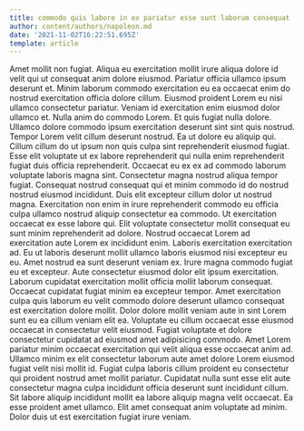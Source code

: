 ```yaml
---
title: commodo quis labore in ex pariatur esse sunt laborum consequat
author: content/authors/napoleon.md
date: '2021-11-02T16:22:51.695Z'
template: article
---
```


Amet mollit non fugiat. Aliqua eu exercitation mollit irure aliqua dolore id velit qui ut consequat anim dolore eiusmod. Pariatur officia ullamco ipsum deserunt et. Minim laborum commodo exercitation eu ea occaecat enim do nostrud exercitation officia dolore cillum.
Eiusmod proident Lorem eu nisi ullamco consectetur pariatur. Veniam id exercitation enim eiusmod dolor ullamco et. Nulla anim do commodo Lorem. Et quis fugiat nulla dolore. Ullamco dolore commodo ipsum exercitation deserunt sint sint quis nostrud. Tempor Lorem velit cillum deserunt nostrud. Ea ut dolore eu aliquip qui. Cillum cillum do ut ipsum non quis culpa sint reprehenderit eiusmod fugiat.
Esse elit voluptate ut ex labore reprehenderit qui nulla enim reprehenderit fugiat duis officia reprehenderit. Occaecat eu ex ex ad commodo laborum voluptate laboris magna sint. Consectetur magna nostrud aliqua tempor fugiat. Consequat nostrud consequat qui et minim commodo id do nostrud nostrud eiusmod incididunt.
Duis elit excepteur cillum dolor ut nostrud magna. Exercitation non enim in irure reprehenderit commodo eu officia culpa ullamco nostrud aliquip consectetur ea commodo. Ut exercitation occaecat ex esse labore qui. Elit voluptate consectetur mollit consequat eu sunt minim reprehenderit ad dolore. Nostrud occaecat Lorem ad exercitation aute Lorem ex incididunt enim. Laboris exercitation exercitation ad. Eu ut laboris deserunt mollit ullamco laboris eiusmod nisi excepteur eu eu. Amet nostrud ea sunt deserunt veniam ex.
Irure magna commodo fugiat eu et excepteur. Aute consectetur eiusmod dolor elit ipsum exercitation. Laborum cupidatat exercitation mollit officia mollit laborum consequat. Occaecat cupidatat fugiat minim ea excepteur tempor.
Amet exercitation culpa quis laborum eu velit commodo dolore deserunt ullamco consequat est exercitation dolore mollit. Dolor dolore mollit veniam aute in sint Lorem sunt eu ea cillum veniam elit ea. Voluptate eu cillum occaecat esse eiusmod occaecat in consectetur velit eiusmod. Fugiat voluptate et dolore consectetur cupidatat ad eiusmod amet adipisicing commodo. Amet Lorem pariatur minim occaecat exercitation qui velit aliqua esse occaecat anim ad. Ullamco minim ex elit consectetur laborum aute amet dolore Lorem eiusmod fugiat velit nisi mollit id. Fugiat culpa laboris cillum proident eu consectetur qui proident nostrud amet mollit pariatur.
Cupidatat nulla sunt esse elit aute consectetur magna culpa incididunt officia deserunt sunt incididunt cillum. Sit labore aliquip incididunt mollit ea labore aliquip magna velit occaecat. Ea esse proident amet ullamco. Elit amet consequat anim voluptate ad minim. Dolor duis ut est exercitation fugiat irure veniam.
